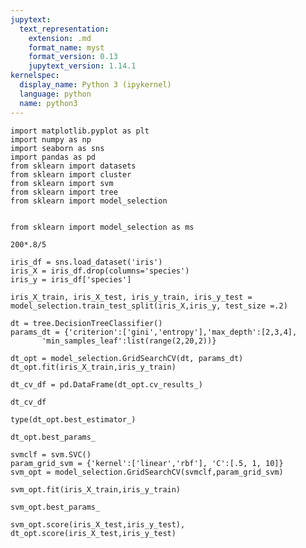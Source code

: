 ```yaml
---
jupytext:
  text_representation:
    extension: .md
    format_name: myst
    format_version: 0.13
    jupytext_version: 1.14.1
kernelspec:
  display_name: Python 3 (ipykernel)
  language: python
  name: python3
---
```


```{code-cell} ipython3
import matplotlib.pyplot as plt
import numpy as np
import seaborn as sns
import pandas as pd
from sklearn import datasets
from sklearn import cluster
from sklearn import svm
from sklearn import tree
from sklearn import model_selection
```

```{code-cell} ipython3

from sklearn import model_selection as ms
```

```{code-cell} ipython3
200*.8/5
```

```{code-cell} ipython3
iris_df = sns.load_dataset('iris')
iris_X = iris_df.drop(columns='species')
iris_y = iris_df['species']

iris_X_train, iris_X_test, iris_y_train, iris_y_test = model_selection.train_test_split(iris_X,iris_y, test_size =.2)
```

```{code-cell} ipython3
dt = tree.DecisionTreeClassifier()
params_dt = {'criterion':['gini','entropy'],'max_depth':[2,3,4],
       'min_samples_leaf':list(range(2,20,2))}
```

```{code-cell} ipython3
dt_opt = model_selection.GridSearchCV(dt, params_dt)
dt_opt.fit(iris_X_train,iris_y_train)
```

```{code-cell} ipython3
dt_cv_df = pd.DataFrame(dt_opt.cv_results_)
```

```{code-cell} ipython3
dt_cv_df
```

```{code-cell} ipython3
type(dt_opt.best_estimator_)
```

```{code-cell} ipython3
dt_opt.best_params_
```

```{code-cell} ipython3
svmclf = svm.SVC()
param_grid_svm = {'kernel':['linear','rbf'], 'C':[.5, 1, 10]}
svm_opt = model_selection.GridSearchCV(svmclf,param_grid_svm)
```

```{code-cell} ipython3
svm_opt.fit(iris_X_train,iris_y_train)
```

```{code-cell} ipython3
svm_opt.best_params_
```

```{code-cell} ipython3
svm_opt.score(iris_X_test,iris_y_test), dt_opt.score(iris_X_test,iris_y_test)
```

```{code-cell} ipython3

```

